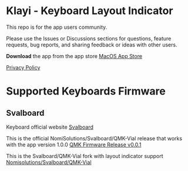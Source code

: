 # Klayi - Keyboard Layout Indicator

This repo is for the app users community.

Please use the Issues or Discussions sections for questions, feature requests, bug reports, and sharing feedback or ideas with other users.

**Download** the app from the app store [MacOS App Store](https://apps.apple.com/us/app/klayi/id6743553507)

[Privacy Policy](https://github.com/nomisolutions/klayi-privacy)

# Supported Keyboards Firmware

## Svalboard
Keyboard official website [Svalboard](https://svalboard.com/)

This is the official NomiSolutions/Svalboard/QMK-Vial release that works with the app version 1.0.0 [QMK Firmware Release v0.0.1](https://github.com/nomisolutions/vial-qmk/releases/tag/v0.0.1klayi)

This is the Svalboard/QMK-Vial fork with layout indicator support [Nomisolutions/Svalboard/QMK-Vial](https://github.com/nomisolutions/vial-qmk/tree/layout-indicator)
